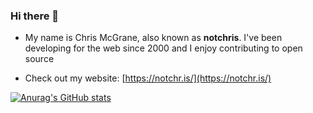 ### Hi there 👋

- My name is Chris McGrane, also known as **notchris**. I've been developing for the web since 2000 and I enjoy contributing to open source

- Check out my website: [https://notchr.is/](https://notchr.is/)

[![Anurag's GitHub stats](https://github-readme-stats.vercel.app/api?username=notchris)](https://github.com/anuraghazra/github-readme-stats)

